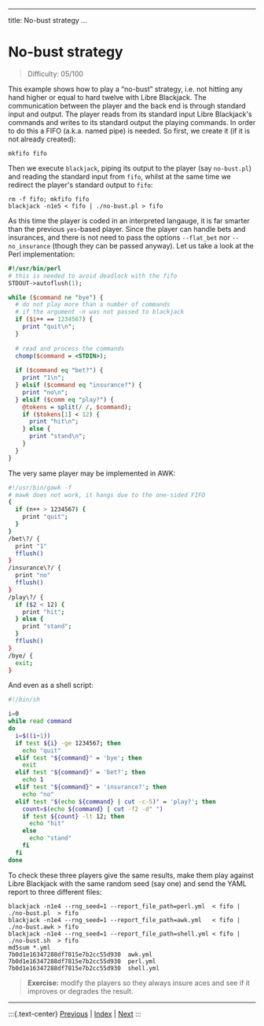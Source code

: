 
---
title: No-bust strategy
...

# No-bust strategy

> Difficulty: 05/100

This example shows how to play a “no-bust” strategy, i.e. not hitting any hand higher or equal to hard twelve with Libre Blackjack. The communication between the player and the back end is through standard input and output. The player reads from its standard input Libre Blackjack's commands and writes to its standard output the playing commands. In order to do this a FIFO (a.k.a. named pipe) is needed. So first, we create it (if it is not already created):

```terminal
mkfifo fifo
```

Then we execute `blackjack`, piping its output to the player (say `no-bust.pl`) and reading the standard input from `fifo`, whilst at the same time we redirect the player's standard output to `fifo`:

```terminal
rm -f fifo; mkfifo fifo
blackjack -n1e5 < fifo | ./no-bust.pl > fifo
```

As this time the player is coded in an interpreted langauge, it is far smarter than the previous `yes`-based player. Since the player can handle bets and insurances, and there is not need to pass the options `--flat_bet` nor `--no_insurance` (though they can be passed anyway). Let us take a look at the Perl implementation:

```perl
#!/usr/bin/perl
# this is needed to avoid deadlock with the fifo
STDOUT->autoflush(1);

while ($command ne "bye") {
  # do not play more than a number of commands
  # if the argument -n was not passed to blackjack
  if ($i++ == 1234567) {
    print "quit\n";
  }
  
  # read and process the commands
  chomp($command = <STDIN>);
  
  if ($command eq "bet?") {
    print "1\n";
  } elsif ($command eq "insurance?") {
    print "no\n";
  } elsif ($comm eq "play?") {
    @tokens = split(/ /, $command);
    if ($tokens[1] < 12) {
      print "hit\n";
    } else {
      print "stand\n";
    }
  }
}
```

The very same player may be implemented in AWK:

```bash
#!/usr/bin/gawk -f
# mawk does not work, it hangs due to the one-sided FIFO
{
  if (n++ > 1234567) {
    print "quit";
  }
}
/bet\?/ {
  print "1"
  fflush()
}
/insurance\?/ {
  print "no"
  fflush()
}
/play\?/ {
  if ($2 < 12) {
    print "hit";
  } else {
    print "stand";
  }
  fflush()
}
/bye/ {
  exit;
}
```

And even as a shell script:

```bash
#!/bin/sh

i=0
while read command
do
  i=$((i+1))
  if test ${i} -ge 1234567; then
    echo "quit"
  elif test "${command}" = 'bye'; then
    exit
  elif test "${command}" = 'bet?'; then
    echo 1  
  elif test "${command}" = 'insurance?'; then
    echo "no"
  elif test "$(echo ${command} | cut -c-5)" = 'play?'; then
    count=$(echo ${command} | cut -f2 -d" ")
    if test ${count} -lt 12; then
      echo "hit"
    else
      echo "stand"
    fi
  fi
done
```

To check these three players give the same results, make them play against Libre Blackjack with the same random seed (say one) and send the YAML report to three different files:

```terminal
blackjack -n1e4 --rng_seed=1 --report_file_path=perl.yml  < fifo | ./no-bust.pl  > fifo
blackjack -n1e4 --rng_seed=1 --report_file_path=awk.yml   < fifo | ./no-bust.awk > fifo
blackjack -n1e4 --rng_seed=1 --report_file_path=shell.yml < fifo | ./no-bust.sh  > fifo
md5sum *.yml
7b0d1e16347288df7815e7b2cc55d930  awk.yml
7b0d1e16347288df7815e7b2cc55d930  perl.yml
7b0d1e16347288df7815e7b2cc55d930  shell.yml
```

> **Exercise:** modify the players so they always insure aces and see if it improves or degrades the result.


-------
:::{.text-center}
[Previous](../02-always-stand) | [Index](../) | [Next](../08-mimic-the-dealer)
:::
